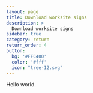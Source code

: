 ```yaml
---
layout: page
title: Download worksite signs
description: >
  Download worksite signs
sidebar: true
category: return
return_order: 4
button:
  bg: '#FFC400'
  color: '#fff'
  icon: "tree-12.svg"
---
```


Hello world.
